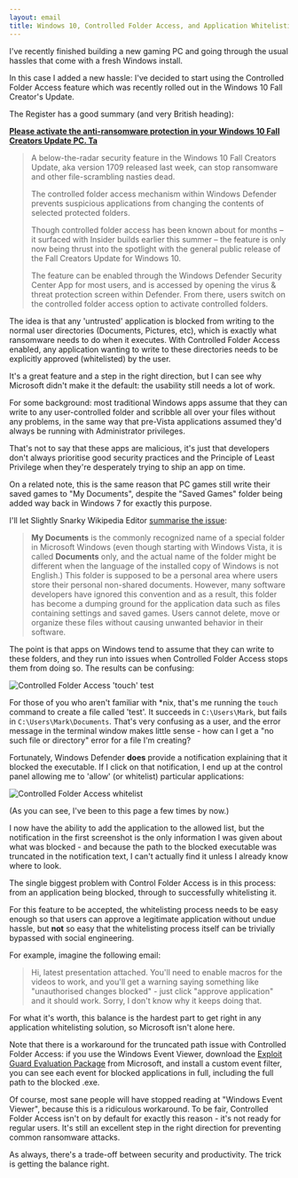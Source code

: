 ```yaml
---
layout: email
title: Windows 10, Controlled Folder Access, and Application Whitelisting
---
```


I've recently finished building a new gaming PC and going through the usual hassles that come with a fresh Windows install. 

In this case I added a new hassle: I've decided to start using the Controlled Folder Access feature which was recently rolled out in the Windows 10 Fall Creator's Update.

The Register has a good summary (and very British heading):

[**Please activate the anti-ransomware protection in your Windows 10 Fall Creators Update PC. Ta**](https://www.theregister.co.uk/2017/10/23/fyi_windows_10_ransomware_protection/)

>A below-the-radar security feature in the Windows 10 Fall Creators Update, aka version 1709 released last week, can stop ransomware and other file-scrambling nasties dead.
>
>The controlled folder access mechanism within Windows Defender prevents suspicious applications from changing the contents of selected protected folders.
>
>Though controlled folder access has been known about for months – it surfaced with Insider builds earlier this summer – the feature is only now being thrust into the spotlight with the general public release of the Fall Creators Update for Windows 10.
>
>The feature can be enabled through the Windows Defender Security Center App for most users, and is accessed by opening the virus & threat protection screen within Defender. From there, users switch on the controlled folder access option to activate controlled folders.

The idea is that any 'untrusted' application is blocked from writing to the normal user directories (Documents, Pictures, etc), which is exactly what ransomware needs to do when it executes. With Controlled Folder Access enabled, any application wanting to write to these directories needs to be explicitly approved (whitelisted) by the user.

It's a great feature and a step in the right direction, but I can see why Microsoft didn't make it the default: the usability still needs a lot of work.

For some background: most traditional Windows apps assume that they can write to any user-controlled folder and scribble all over your files without any problems, in the same way that pre-Vista applications assumed they'd always be running with Administrator privileges. 

That's not to say that these apps are malicious, it's just that developers don't always prioritise good security practices and the Principle of Least Privilege when they're desperately trying to ship an app on time.

On a related note, this is the same reason that PC games still write their saved games to "My Documents", despite the "Saved Games" folder being added way back in Windows 7 for exactly this purpose. 

I'll let Slightly Snarky Wikipedia Editor [summarise the issue](https://en.wikipedia.org/wiki/My_Documents):

>**My Documents** is the commonly recognized name of a special folder in Microsoft Windows (even though starting with Windows Vista, it is called **Documents** only, and the actual name of the folder might be different when the language of the installed copy of Windows is not English.) This folder is supposed to be a personal area where users store their personal non-shared documents. However, many software developers have ignored this convention and as a result, this folder has become a dumping ground for the application data such as files containing settings and saved games. Users cannot delete, move or organize these files without causing unwanted behavior in their software.

The point is that apps on Windows tend to assume that they can write to these folders, and they run into issues when Controlled Folder Access stops them from doing so. The results can be confusing:

![Controlled Folder Access 'touch' test](https://markeldo.com/images/cfa-touch-test.png)

For those of you who aren't familiar with *nix, that's me running the `touch` command to create a file called 'test'. It succeeds in `C:\Users\Mark`, but fails in `C:\Users\Mark\Documents`. That's very confusing as a user, and the error message in the terminal window makes little sense - how can I get a "no such file or directory" error for a file I'm creating?

Fortunately, Windows Defender **does** provide a notification explaining that it blocked the executable. If I click on that notification, I end up at the control panel allowing me to 'allow' (or whitelist) particular applications:

![Controlled Folder Access whitelist](https://markeldo.com/images/cfa-whitelist.png)

(As you can see, I've been to this page a few times by now.)

I now have the ability to add the application to the allowed list, but the notification in the first screenshot is the only information I was given about what was blocked - and because the path to the blocked executable was truncated in the notification text, I can't actually find it unless I already know where to look.

The single biggest problem with Control Folder Access is in this process: from an application being blocked, through to successfully whitelisting it. 

For this feature to be accepted, the whitelisting process needs to be easy enough so that users can approve a legitimate application without undue hassle, but **not** so easy that the whitelisting process itself can be trivially bypassed with social engineering. 

For example, imagine the following email:

>Hi, latest presentation attached. You'll need to enable macros for the videos to work, and you'll get a warning saying something like "unauthorised changes blocked" - just click "approve application" and it should work. Sorry, I don't know why it keeps doing that.

For what it's worth, this balance is the hardest part to get right in any application whitelisting solution, so Microsoft isn't alone here.

Note that there is a workaround for the truncated path issue with Controlled Folder Access: if you use the Windows Event Viewer, download the [Exploit Guard Evaluation Package](https://docs.microsoft.com/en-us/windows/threat-protection/windows-defender-exploit-guard/audit-windows-defender-exploit-guard) from Microsoft, and install a custom event filter, you can see each event for blocked applications in full, including the full path to the blocked .exe. 

Of course, most sane people will have stopped reading at "Windows Event Viewer", because this is a ridiculous workaround. To be fair, Controlled Folder Access isn't on by default for exactly this reason - it's not ready for regular users. It's still an excellent step in the right direction for preventing common ransomware attacks.

As always, there's a trade-off between security and productivity. The trick is getting the balance right.